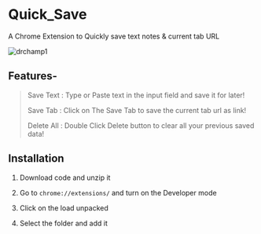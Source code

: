 # Quick_Save
A Chrome Extension to Quickly save text notes &amp; current tab URL

<img src="https://i.ibb.co/WWL93dL/Screenshot-21.png" alt="drchamp1" border="0"></a>


## Features-
> Save Text : Type or Paste text in the input field and save it for later!
> 
> Save Tab  : Click on The Save Tab to save the current tab url as link!
> 
> Delete All : Double Click Delete button to clear all your previous saved data!
> 



## Installation

1. Download code and unzip it

2. Go to ```chrome://extensions/``` and turn on the Developer mode

3. Click on the load unpacked

4. Select the folder and add it
